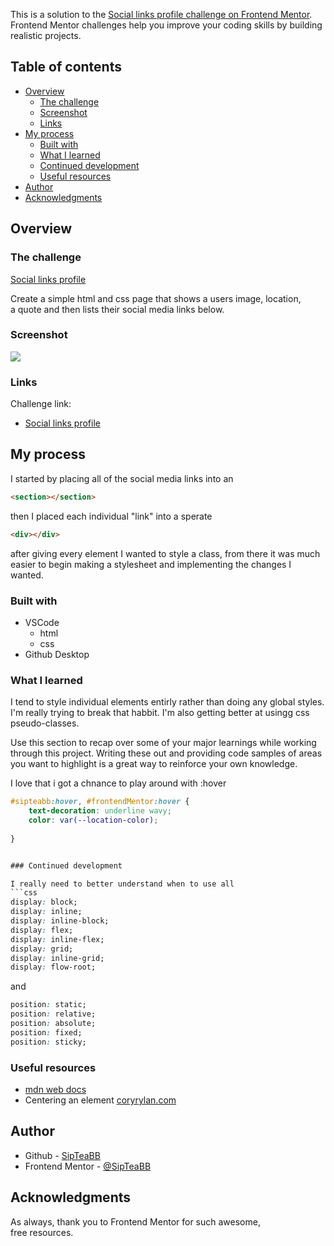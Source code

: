 This is a solution to the [Social links profile challenge on Frontend Mentor](https://www.frontendmentor.io/challenges/social-links-profile-UG32l9m6dQ). Frontend Mentor challenges help you improve your coding skills by building realistic projects. 

## Table of contents

- [Overview](#overview)
  - [The challenge](#the-challenge)
  - [Screenshot](#screenshot)
  - [Links](#links)
- [My process](#my-process)
  - [Built with](#built-with)
  - [What I learned](#what-i-learned)
  - [Continued development](#continued-development)
  - [Useful resources](#useful-resources)
- [Author](#author)
- [Acknowledgments](#acknowledgments)



## Overview

### The challenge

[Social links profile](https://www.frontendmentor.io/challenges/social-links-profile-UG32l9m6dQ/hub)

Create a simple html and css page that shows a users image, location,<br>
a quote and then lists their social media links below.

### Screenshot

![](./screenshot.jpg)


### Links

Challenge link:
- [Social links profile](https://www.frontendmentor.io/challenges/social-links-profile-UG32l9m6dQ/hub)<br>

## My process

I started by placing all of the social media links into 
an
 ```html
<section></section>
```
then I placed each individual "link" into a sperate 
```html
<div></div>
```
after giving every element I wanted to style a class, from there it was much easier to begin making a stylesheet and implementing the 
changes I wanted.

### Built with

- VSCode<br>
  - html<br>
  - css<br>
- Github Desktop<br>


### What I learned

I tend to style individual elements entirly rather than doing any global styles. I'm really trying to break that habbit.
I'm also getting better at usingg css pseudo-classes. 

Use this section to recap over some of your major learnings while working through this project. Writing these out and providing code samples of areas you want to highlight is a great way to reinforce your own knowledge.


I love that i got a chnance to play around with :hover
``` css
#sipteabb:hover, #frontendMentor:hover {
    text-decoration: underline wavy;
    color: var(--location-color);
    
}


### Continued development

I really need to better understand when to use all
```css
display: block;
display: inline;
display: inline-block;
display: flex;
display: inline-flex;
display: grid;
display: inline-grid;
display: flow-root;
```

and 

```css
position: static;
position: relative;
position: absolute;
position: fixed;
position: sticky;
```


### Useful resources

- [mdn web docs](https://developer.mozilla.org/en-US)
- Centering an element [coryrylan.com](https://coryrylan.com/blog/how-to-center-in-css-with-css-grid)


## Author

- Github - [SipTeaBB](https://github.com/SipTeaBB)
- Frontend Mentor - [@SipTeaBB](https://www.frontendmentor.io/profile/SipTeaBB)


## Acknowledgments

As always, thank you to Frontend Mentor for such awesome,<br>
free resources.



